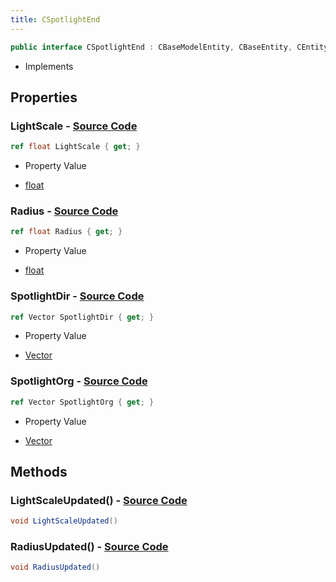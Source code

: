 ```yaml
---
title: CSpotlightEnd
---
```


```csharp
public interface CSpotlightEnd : CBaseModelEntity, CBaseEntity, CEntityInstance, ISchemaClass<CEntityInstance>, ISchemaClass<CBaseEntity>, ISchemaClass<CBaseModelEntity>, ISchemaClass<CSpotlightEnd>, ISchemaField, ISchemaClass, INativeHandle
```

- Implements

## Properties

### **LightScale** - [Source Code](https://github.com/swiftly-solution/swiftlys2/blob/main/managed/src/SwiftlyS2.Generated/Schemas/Interfaces/CSpotlightEnd.cs#L16)

```csharp
ref float LightScale { get; }
```

- Property Value

- [float](https://learn.microsoft.com/dotnet/api/system.single)

### **Radius** - [Source Code](https://github.com/swiftly-solution/swiftlys2/blob/main/managed/src/SwiftlyS2.Generated/Schemas/Interfaces/CSpotlightEnd.cs#L18)

```csharp
ref float Radius { get; }
```

- Property Value

- [float](https://learn.microsoft.com/dotnet/api/system.single)

### **SpotlightDir** - [Source Code](https://github.com/swiftly-solution/swiftlys2/blob/main/managed/src/SwiftlyS2.Generated/Schemas/Interfaces/CSpotlightEnd.cs#L20)

```csharp
ref Vector SpotlightDir { get; }
```

- Property Value

- [Vector](/docs/api/shared/natives/vector)

### **SpotlightOrg** - [Source Code](https://github.com/swiftly-solution/swiftlys2/blob/main/managed/src/SwiftlyS2.Generated/Schemas/Interfaces/CSpotlightEnd.cs#L22)

```csharp
ref Vector SpotlightOrg { get; }
```

- Property Value

- [Vector](/docs/api/shared/natives/vector)

## Methods

### **LightScaleUpdated()** - [Source Code](https://github.com/swiftly-solution/swiftlys2/blob/main/managed/src/SwiftlyS2.Generated/Schemas/Interfaces/CSpotlightEnd.cs#L24)

```csharp
void LightScaleUpdated()
```

### **RadiusUpdated()** - [Source Code](https://github.com/swiftly-solution/swiftlys2/blob/main/managed/src/SwiftlyS2.Generated/Schemas/Interfaces/CSpotlightEnd.cs#L25)

```csharp
void RadiusUpdated()
```

